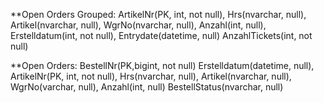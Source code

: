 
**Open Orders Grouped:
ArtikelNr(PK, int, not null),
Hrs(nvarchar, null),
Artikel(nvarchar, null),
WgrNo(nvarchar, null),
Anzahl(int, null),
Erstelldatum(int, not null),
Entrydate(datetime, null)
AnzahlTickets(int, not null)

**Open Orders: 
BestellNr(PK,bigint, not null)
Erstelldatum(datetime, null),
ArtikelNr(PK, int, not null),
Hrs(nvarchar, null),
Artikel(nvarchar, null),
WgrNo(varchar, null),
Anzahl(int, null)
BestellStatus(nvarchar, null)
